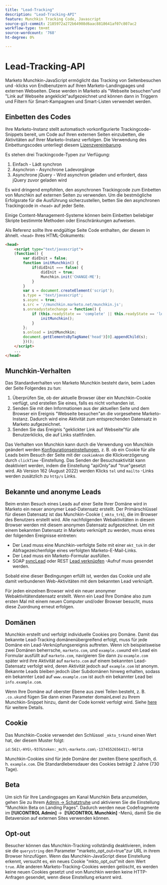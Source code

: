 ```yaml
---
title: "Lead-Tracking"
description: "Lead-Tracking-API"
feature: Munchkin Tracking Code, Javascript
source-git-commit: 2185972a272b64908d6aac8818641af07c807ac2
workflow-type: tm+mt
source-wordcount: '768'
ht-degree: 0%

---
```



# Lead-Tracking-API

Marketo Munchkin-JavaScript ermöglicht das Tracking von Seitenbesuchen und -klicks von Endbenutzern auf Ihren Marketo-Landingpages und externen Webseiten. Diese werden in Marketo als &quot;Webseite besuchen&quot;und &quot;Link auf Webseite angeklickt&quot;aufgezeichnet und können dann in Triggern und Filtern für Smart-Kampagnen und Smart-Listen verwendet werden.

## Einbetten des Codes

Ihre Marketo-Instanz stellt automatisch vorkonfigurierte Trackingcode-Snippets bereit, um Code auf Ihren externen Seiten einzubetten, die Aktivitäten auf Ihrer Marketo-Instanz verfolgen. Die Verwendung des Einbettungscodes unterliegt diesem [Lizenzvereinbarung](../munchkin-license.pdf).

Es stehen drei Trackingcode-Typen zur Verfügung:

1. Einfach - Lädt synchron
1. Asynchron - Asynchrone Ladevorgänge
1. Asynchrone jQuery - Wird asynchron geladen und erfordert, dass jQuery zuvor geladen wird

Es wird dringend empfohlen, den asynchronen Trackingcode zum Einbetten von Munchkin auf externen Seiten zu verwenden. Um die bestmögliche Erfolgsrate für die Ausführung sicherzustellen, betten Sie den asynchronen Trackingcode in `<head>` auf jeder Seite.

Einige Content-Management-Systeme können beim Einbetten beliebiger Skripte bestimmte Methoden oder Einschränkungen aufweisen.

Als Referenz sollte Ihre endgültige Seite Code enthalten, der diesem in ähnelt. `<head>` Ihres HTML-Dokuments:

```html
<head>
    <script type="text/javascript">
    (function() {
        var didInit = false;
        function initMunchkin() {
            if(didInit === false) {
                didInit = true;
                Munchkin.init('CHANGE-ME');
            }
        }
        var s = document.createElement('script');
        s.type = 'text/javascript';
        s.async = true;
        s.src = '//munchkin.marketo.net/munchkin.js';
        s.onreadystatechange = function() {
            if (this.readyState == 'complete' || this.readyState == 'loaded') {
                initMunchkin();
            }
        };
        s.onload = initMunchkin;
        document.getElementsByTagName('head')[0].appendChild(s);
        })();
    </script>
    ...
</head>
```

## Munchkin-Verhalten

Das Standardverhalten von Marketo Munchkin besteht darin, beim Laden der Seite Folgendes zu tun:

1. Überprüfen Sie, ob der aktuelle Browser über ein Munchkin-Cookie verfügt, und erstellen Sie eines, falls es nicht vorhanden ist.
1. Senden Sie mit den Informationen aus der aktuellen Seite und dem Browser ein Ereignis &quot;Webseite besuchen&quot;an die vorgesehene Marketo-Instanz. Dadurch wird eine Aktivität zum entsprechenden Datensatz in Marketo aufgezeichnet.
1. Senden Sie das Ereignis &quot;geklickter Link auf Webseite&quot;für alle Benutzerklicks, die auf Links stattfinden.

Das Verhalten von Munchkin kann durch die Verwendung von Munchkin geändert werden [Konfigurationseinstellungen](lead-tracking.md#lead-tracking-api), z. B. ob ein Cookie für alle Leads beim Besuch der Seite mit der `cookieAnon` die Klickverzögerung durch `clickTime` -Einstellung. Das Senden der Besuchsaktivität kann deaktiviert werden, indem die Einstellung &quot;apiOnly&quot;auf &quot;true&quot;gesetzt wird. Ab Version 162 (August 2022) werden Klicks `tel` und `mailto` -Links werden zusätzlich zu `http/s` Links.

## Bekannte und anonyme Leads

Beim ersten Besuch eines Leads auf einer Seite Ihrer Domäne wird in Marketo ein neuer anonymer Lead-Datensatz erstellt. Der Primärschlüssel für diesen Datensatz ist das Munchkin-Cookie (`_mkto_trk`), die im Browser des Benutzers erstellt wird. Alle nachfolgenden Webaktivitäten in diesem Browser werden mit diesem anonymen Datensatz aufgezeichnet. Um mit einem bekannten Datensatz in Marketo verknüpft zu werden, muss eines der folgenden Ereignisse eintreten:

- Der Lead muss eine Munchkin-verfolgte Seite mit einer `mkt_tok` in der Abfragezeichenfolge eines verfolgten Marketo-E-Mail-Links.
- Der Lead muss ein Marketo-Formular ausfüllen.
- SOAP [syncLead](../soap-api/leads.md) oder REST [Lead verknüpfen](https://developer.adobe.com/marketo-apis/api/mapi/#tag/Leads/operation/associateLeadUsingPOST) -Aufruf muss gesendet werden.

Sobald eine dieser Bedingungen erfüllt ist, werden das Cookie und alle damit verbundenen Web-Aktivitäten mit dem bekannten Lead verknüpft.

Für jeden einzelnen Browser wird ein neuer anonymer Webaktivitätendatensatz erstellt. Wenn ein Lead Ihre Domäne also zum ersten Mal mit einem neuen Computer und/oder Browser besucht, muss diese Zuordnung erneut erfolgen.

## Domänen

Munchkin erstellt und verfolgt individuelle Cookies pro Domäne. Damit das bekannte Lead-Tracking domänenübergreifend erfolgt, muss für jede Domäne ein Lead-Verknüpfungsereignis auftreten. Wenn ich beispielsweise zwei Domänen beherrsche, `marketo.com`, und `example.com`und ein Lead ein Formular ausfüllt auf `marketo.com`, navigieren Sie dann zu `example.com` später wird ihre Aktivität auf `marketo.com` auf einem bekannten Lead-Datensatz verfolgt wird, deren Aktivität jedoch auf `example.com` ist anonym. Bekannte Leads bleiben jedoch über Subdomänen hinweg erhalten, sodass ein bekannter Lead auf `www.example.com` ist auch ein bekannter Lead bei `info.example.com`.

Wenn Ihre Domäne auf oberster Ebene aus zwei Teilen besteht, z. B. `.co.uk`und fügen Sie dann einen Parameter domainLevel zu Ihrem Munchkin-Snippet hinzu, damit der Code korrekt verfolgt wird. Siehe [here](lead-tracking.md#domains) für weitere Details.

## Cookie

Das Munchkin-Cookie verwendet den Schlüssel `_mkto_trk`und einen Wert hat, der diesem Muster folgt:

`id:561\-HYG\-937&token:_mch\-marketo.com\-1374552656411\-90718`

Munchkin-Cookies sind für jede Domäne der zweiten Ebene spezifisch, d. h. `example.com`. Die Standardlebensdauer des Cookies beträgt 2 Jahre (730 Tage).

## Beta

Um sich für Ihre Landingpages am Kanal Munchkin Beta anzumelden, gehen Sie zu Ihrem [Admin -> Schatztruhe](https://experienceleague.adobe.com/en/docs/marketo/using/product-docs/administration/settings/enable-or-disable-treasure-chest-features) und aktivieren Sie die Einstellung &quot;Munchkin Beta on Landing Pages&quot;. Dadurch werden neue Codefragmente im **[!UICONTROL Admin]** ->  **[!UICONTROL Munchkin]** -Menü, damit Sie die Betaversion auf externen Sites verwenden können.

## Opt-out

Besucher können das Munchkin-Tracking vollständig deaktivieren, indem sie die `querystring` den Parameter &quot;marketo_opt_out=true&quot;zur URL in ihrem Browser hinzufügen. Wenn das Munchkin-JavaScript diese Einstellung erkennt, versucht es, ein neues Cookie &quot;mkto_opt_out&quot;mit dem Wert `true`. Alle anderen Marketo-Tracking-Cookies werden gelöscht, es werden keine neuen Cookies gesetzt und von Munchkin werden keine HTTP-Anfragen gesendet, wenn diese Einstellung erkannt wird.
